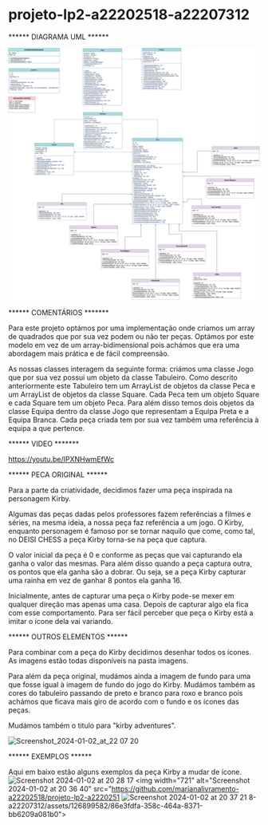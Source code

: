 # projeto-lp2-a22202518-a22207312

****** DIAGRAMA UML ******

![](diagrama.png?raw=true "Diagrama UML")




****** COMENTÁRIOS *******

Para este projeto optámos por uma implementação onde criamos um array de quadrados que por sua vez podem ou não ter peças. Optámos por este modelo em vez de um array-bidimensional pois achámos que era uma abordagem mais prática e de fácil compreensão. 

As nossas classes interagem da seguinte forma: criámos uma classe Jogo que por sua vez possui um objeto da classe Tabuleiro. Como descrito anteriormente este Tabuleiro tem um ArrayList de objetos da classe Peca e um ArrayList de objetos da classe Square. Cada Peca tem um objeto Square e cada Square tem um objeto Peca. Para além disso temos dois objetos da classe Equipa dentro da classe Jogo que representam a Equipa Preta e a Equipa Branca. Cada peça criada tem por sua vez também uma referência à equipa a que pertence.





****** VIDEO *******


https://youtu.be/IPXNHwmEfWc

****** PECA ORIGINAL ******

Para a parte da criatividade, decidimos fazer uma peça inspirada na personagem Kirby. 

Algumas das peças dadas pelos professores fazem referências a filmes e séries, na mesma ideia, a nossa peça faz referência a um jogo. O Kirby, enquanto personagem é famoso por se tornar naquilo que come, como tal, no DEISI CHESS a peça Kirby torna-se na peça que captura. 

O valor inicial da peça é 0 e conforme as peças que vai capturando ela ganha o valor das mesmas. Para além disso quando a peça captura outra, os pontos que ela ganha são a dobrar. Ou seja, se a peça
Kirby capturar uma rainha em vez de ganhar 8 pontos ela ganha 16.

Inicialmente, antes de capturar uma peça o Kirby pode-se mexer em qualquer direção mas apenas uma casa. Depois de capturar algo ela fica com esse comportamento. Para ser fácil perceber que peça o Kirby está a imitar o ícone dela vai variando.




****** OUTROS ELEMENTOS ******

Para combinar com a peça do Kirby decidimos desenhar todos os ícones. As imagens estão todas disponíveis na pasta imagens.

Para além da peça original, mudámos ainda a imagem de fundo para uma que fosse igual à imagem de fundo do jogo do Kirby. Mudámos também as cores do tabuleiro passando de preto e branco para roxo e branco pois achámos que ficava mais giro de acordo com o fundo e os ícones das peças.

Mudámos também o titulo para "kirby adventures".

<img width="723" alt="Screenshot_2024-01-02_at_22 07 20" src="https://github.com/marianalivramento-a22202518/projeto-lp2-a22202518-a22207312/assets/126899582/d25d8a7d-ef01-4214-b077-a38b28e0ba22">




****** EXEMPLOS ******

Aqui em baixo estão alguns exemplos da peça Kirby a mudar de ícone.
<img width="724" alt="Screenshot 2024-01-02 at 20 28 17" src="https://github.com/marianalivramento-a22202518/projeto-lp2-a22202518-a22207312/assets/126899582/bd095029-b31a-4b6e-98bd-69105a88f7ea">
<img width="721" alt="Screenshot 2024-01-02 at 20 36 40" src="https://github.com/marianalivramento-a22202518/projeto-lp2-a2220251
<img width="727" alt="Screenshot 2024-01-02 at 20 37 21" src="https://github.com/marianalivramento-a22202518/projeto-lp2-a22202518-a22207312/assets/126899582/89e51337-80a9-4e83-9129-fcdafc9ba529">
8-a22207312/assets/126899582/86e3fdfa-358c-464a-8371-bb6209a081b0">




